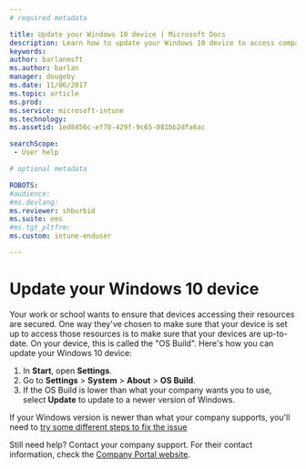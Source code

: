 ```yaml
---
# required metadata

title: Update your Windows 10 device | Microsoft Docs
description: Learn how to update your Windows 10 device to access company resources.
keywords:
author: barlanmsft
ms.author: barlan
manager: dougeby
ms.date: 11/06/2017
ms.topic: article
ms.prod:
ms.service: microsoft-intune
ms.technology:
ms.assetid: 1ed8456c-ef70-429f-9c65-081bb2dfa6ac

searchScope:
 - User help

# optional metadata

ROBOTS:   
#audience:
#ms.devlang:
ms.reviewer: shburbid
ms.suite: ems
#ms.tgt_pltfrm:
ms.custom: intune-enduser

---
```


# Update your Windows 10 device

Your work or school wants to ensure that devices accessing their resources are secured. One way they've chosen to make sure that your device is set up to access those resources is to make sure that your devices are up-to-date. On your device, this is called the "OS Build". Here's how you can update your Windows 10 device:

1. In **Start**, open **Settings**.
2. Go to **Settings** > **System** > **About** > **OS Build**.
3. If the OS Build is lower than what your company wants you to use, select **Update** to update to a newer version of Windows.

If your Windows version is newer than what your company supports, you'll need to [try some different steps to fix the issue](your-windows-version-isnt-yet-supported.md)

Still need help? Contact your company support. For their contact information, check the [Company Portal website](https://portal.manage.microsoft.com#HelpDeskDialog).
